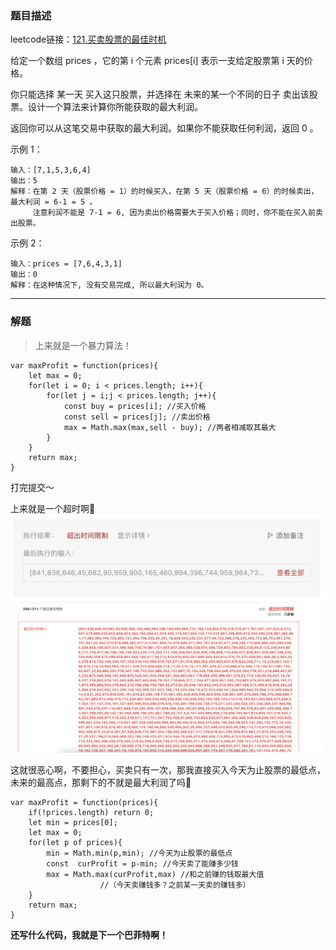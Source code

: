 ### 题目描述

leetcode链接：[121.买卖股票的最佳时机](https://leetcode-cn.com/problems/best-time-to-buy-and-sell-stock/)
    
给定一个数组 prices ，它的第 i 个元素 prices[i] 表示一支给定股票第 i 天的价格。

你只能选择 某一天 买入这只股票，并选择在 未来的某一个不同的日子 卖出该股票。设计一个算法来计算你所能获取的最大利润。

返回你可以从这笔交易中获取的最大利润。如果你不能获取任何利润，返回 0 。

 

示例 1：
```
输入：[7,1,5,3,6,4]
输出：5
解释：在第 2 天（股票价格 = 1）的时候买入，在第 5 天（股票价格 = 6）的时候卖出，最大利润 = 6-1 = 5 。
     注意利润不能是 7-1 = 6, 因为卖出价格需要大于买入价格；同时，你不能在买入前卖出股票。
```
示例 2：
```
输入：prices = [7,6,4,3,1]
输出：0
解释：在这种情况下, 没有交易完成, 所以最大利润为 0。
```

---
### 解题
>上来就是一个暴力算法！
```
var maxProfit = function(prices){
    let max = 0;
    for(let i = 0; i < prices.length; i++){
        for(let j = i;j < prices.length; j++){
            const buy = prices[i]; //买入价格
            const sell = prices[j]; //卖出价格
            max = Math.max(max,sell - buy); //两者相减取其最大
        }
    }
    return max; 
}
```
打完提交～

上来就是一个超时啊🤮
![](https://raw.githubusercontent.com/ZhaoSheng2000/imgBed/main/img/202203090956544.png)
![](https://raw.githubusercontent.com/ZhaoSheng2000/imgBed/main/img/202203090957779.png)

这就很恶心啊，不要担心，买卖只有一次，那我直接买入今天为止股票的最低点，未来的最高点，那剩下的不就是最大利润了吗👏

```
var maxProfit = function(prices){
    if(!prices.length) return 0;
    let min = prices[0];
    let max = 0;
    for(let p of prices){
        min = Math.min(p,min); //今天为止股票的最低点
        const  curProfit = p-min; //今天卖了能赚多少钱
        max = Math.max(curProfit,max) //和之前赚的钱取最大值
                    //（今天卖赚钱多？之前某一天卖的赚钱多）
    }
    return max;
}
```

**还写什么代码，我就是下一个巴菲特啊！**
